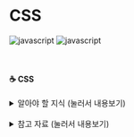 # CSS
![javascript](https://img.shields.io/badge/Language-CSS-orange?logo=css3)
![javascript](https://img.shields.io/badge/Language-SASS-pink?logo=sass)

<br>

#### ☕ CSS

<details>
<summary> 알아야 할 지식  (눌러서 내용보기) </summary>
<div markdown="1">

<br/>

[Responsible Web](ResponsibleWeb/README.md)  

</div>
</details>

<br/>

<details>
<summary> 참고 자료  (눌러서 내용보기) </summary>
<div markdown="1">

https://heropy.blog/2018/01/31/sass/

</div>
</details>